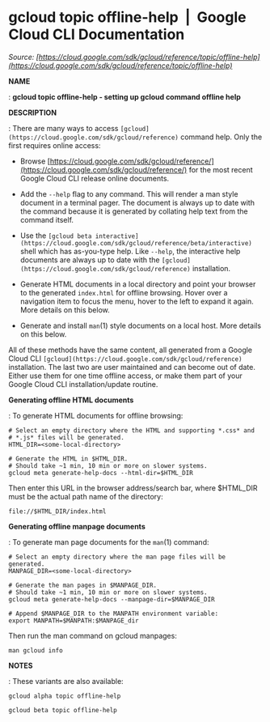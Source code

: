 # gcloud topic offline-help  |  Google Cloud CLI Documentation

*Source: [https://cloud.google.com/sdk/gcloud/reference/topic/offline-help](https://cloud.google.com/sdk/gcloud/reference/topic/offline-help)*

**NAME**

: **gcloud topic offline-help - setting up gcloud command offline help**

**DESCRIPTION**

: There are many ways to access `[gcloud](https://cloud.google.com/sdk/gcloud/reference)` command help. Only the first
requires online access:

- Browse [https://cloud.google.com/sdk/gcloud/reference/](https://cloud.google.com/sdk/gcloud/reference/)
for the most recent Google Cloud CLI release online documents.

- Add the `--help` flag to any command. This will render a man style
document in a terminal pager. The document is always up to date with the command
because it is generated by collating help text from the command itself.

- Use the `[gcloud beta
interactive](https://cloud.google.com/sdk/gcloud/reference/beta/interactive)` shell which has as-you-type help. Like
`--help`, the interactive help documents are always up to date with
the `[gcloud](https://cloud.google.com/sdk/gcloud/reference)` installation.

- Generate HTML documents in a local directory and point your browser to the
generated `index.html` for offline browsing. Hover over a navigation
item to focus the menu, hover to the left to expand it again. More details on
this below.

- Generate and install `man`(1) style documents on a local host. More
details on this below.

All of these methods have the same content, all generated from a Google Cloud
CLI `[gcloud](https://cloud.google.com/sdk/gcloud/reference)` installation. The
last two are user maintained and can become out of date. Either use them for one
time offline access, or make them part of your Google Cloud CLI
installation/update routine.

**Generating offline HTML documents**

: To generate HTML documents for offline browsing:

```
# Select an empty directory where the HTML and supporting *.css* and
# *.js* files will be generated.
HTML_DIR=<some-local-directory>
```

```
# Generate the HTML in $HTML_DIR.
# Should take ~1 min, 10 min or more on slower systems.
gcloud meta generate-help-docs --html-dir=$HTML_DIR
```

Then enter this URL in the browser address/search bar, where $HTML_DIR must be
the actual path name of the directory:

```
file://$HTML_DIR/index.html
```

**Generating offline manpage documents**

: To generate man page documents for the `man`(1) command:

```
# Select an empty directory where the man page files will be generated.
MANPAGE_DIR=<some-local-directory>
```

```
# Generate the man pages in $MANPAGE_DIR.
# Should take ~1 min, 10 min or more on slower systems.
gcloud meta generate-help-docs --manpage-dir=$MANPAGE_DIR
```

```
# Append $MANPAGE_DIR to the MANPATH environment variable:
export MANPATH=$MANPATH:$MANPAGE_dir
```

Then run the man command on gcloud manpages:

```
man gcloud info
```

**NOTES**

: These variants are also available:

```
gcloud alpha topic offline-help
```

```
gcloud beta topic offline-help
```